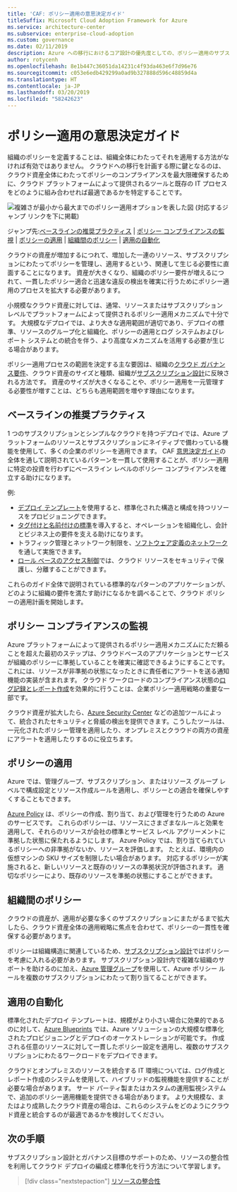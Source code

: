 ```yaml
---
title: 'CAF: ポリシー適用の意思決定ガイド'
titleSuffix: Microsoft Cloud Adoption Framework for Azure
ms.service: architecture-center
ms.subservice: enterprise-cloud-adoption
ms.custom: governance
ms.date: 02/11/2019
description: Azure への移行におけるコア設計の優先度としての、ポリシー適用のサブスクリプションについて説明します。
author: rotycenh
ms.openlocfilehash: 8e1b447c36051da14231c4f93da463e6f7d96e76
ms.sourcegitcommit: c053e6edb429299a0ad9b327888d596c48859d4a
ms.translationtype: HT
ms.contentlocale: ja-JP
ms.lasthandoff: 03/20/2019
ms.locfileid: "58242623"
---
```

# <a name="policy-enforcement-decision-guide"></a>ポリシー適用の意思決定ガイド

組織のポリシーを定義することは、組織全体にわたってそれを適用する方法がなければ有効ではありません。 クラウドへの移行を計画する際に鍵となるのは、クラウド資産全体にわたってポリシーのコンプライアンスを最大限確保するために、クラウド プラットフォームによって提供されるツールと既存の IT プロセスをどのように組み合わせれば最適であるかを特定することです。

![複雑さが最小から最大までのポリシー適用オプションを表した図 (対応するジャンプ リンクを下に掲載)](../../_images/discovery-guides/discovery-guide-policy-enforcement.png)

ジャンプ先:[ベースラインの推奨プラクティス](#baseline-recommended-practices) | [ポリシー コンプライアンスの監視](#policy-compliance-monitoring) | [ポリシーの適用](#policy-enforcement) | [組織間のポリシー](#cross-organization-policy) | [適用の自動化](#automated-enforcement)

クラウドの資産が増加するにつれて、増加した一連のリソース、サブスクリプションにわたってポリシーを管理し、適用するという、関連して生じる必要性に直面することになります。 資産が大きくなり、組織のポリシー要件が増えるにつれて、一貫したポリシー適合と迅速な違反の検出を確実に行うためにポリシー適用のプロセスを拡大する必要があります。

小規模なクラウド資産に対しては、通常、リソースまたはサブスクリプション レベルでプラットフォームによって提供されるポリシー適用メカニズムで十分です。 大規模なデプロイでは、より大きな適用範囲が適切であり、デプロイの標準、リソースのグループ化と組織化、ポリシーの適用とログ システムおよびレポート システムとの統合を伴う、より高度なメカニズムを活用する必要が生じる場合があります。

ポリシー適用プロセスの範囲を決定する主な要因は、組織の[クラウド ガバナンス要件](/azure/architecture/cloud-adoption/governance/overview)、クラウド資産のサイズと種類、組織が[サブスクリプション設計](../subscriptions/overview.md)に反映される方法です。 資産のサイズが大きくなることや、ポリシー適用を一元管理する必要性が増すことは、どちらも適用範囲を増やす理由になります。

## <a name="baseline-recommended-practices"></a>ベースラインの推奨プラクティス

1 つのサブスクリプションとシンプルなクラウドを持つデプロイでは、Azure プラットフォームのリソースとサブスクリプションにネイティブで備わっている機能を使用して、多くの企業のポリシーを適用できます。 CAF [意思決定ガイド](../overview.md)の全体を通して説明されているパターンを一貫して使用することが、ポリシー適用に特定の投資を行わずにベースライン レベルのポリシー コンプライアンスを確立する助けになります。

例: 

- [デプロイ テンプレート](../resource-consistency/overview.md)を使用すると、標準化された構造と構成を持つリソースをプロビジョニングできます。
- [タグ付けと名前付けの標準](../resource-tagging/overview.md)を導入すると、オペレーションを組織化し、会計とビジネス上の要件を支える助けになります。
- トラフィック管理とネットワーク制限を、[ソフトウェア定義のネットワーク](../software-defined-network/overview.md)を通して実施できます。
- [ロール ベースのアクセス制御](../identity/overview.md)では、クラウド リソースをセキュリティで保護し、分離することができます。

これらのガイド全体で説明されている標準的なパターンのアプリケーションが、どのように組織の要件を満たす助けになるかを調べることで、クラウド ポリシーの適用計画を開始します。

## <a name="policy-compliance-monitoring"></a>ポリシー コンプライアンスの監視

Azure プラットフォームによって提供されるポリシー適用メカニズムにただ頼ることを超えた最初のステップは、クラウドベースのアプリケーションとサービスが組織のポリシーに準拠していることを確実に確認できるようにすることです。 これには、リソースが非準拠の状態になったときに責任者にアラートを送る通知機能の実装が含まれます。  クラウド ワークロードのコンプライアンス状態の[ログ記録とレポート作成](../log-and-report/overview.md)を効果的に行うことは、企業ポリシー適用戦略の重要な一部です。

クラウド資産が拡大したら、[Azure Security Center](/azure/security-center/) などの追加ツールによって、統合されたセキュリティと脅威の検出を提供できます。こうしたツールは、一元化されたポリシー管理を適用したり、オンプレミスとクラウドの両方の資産にアラートを適用したりするのに役立ちます。

## <a name="policy-enforcement"></a>ポリシーの適用

Azure では、管理グループ、サブスクリプション、またはリソース グループ レベルで構成設定とリソース作成ルールを適用し、ポリシーとの適合を確保しやすくすることもできます。

[Azure Policy](/azure/governance/policy/overview) は、ポリシーの作成、割り当て、および管理を行うための Azure のサービスです。 これらのポリシーは、リソースにさまざまなルールと効果を適用して、それらのリソースが会社の標準とサービス レベル アグリーメントに準拠した状態に保たれるようにします。 Azure Policy では、割り当てられているポリシーへの非準拠がないか、リソースを評価します。 たとえば、環境内の仮想マシンの SKU サイズを制限したい場合があります。 対応するポリシーが実施されると、新しいリソースと既存のリソースの準拠状況が評価されます。 適切なポリシーにより、既存のリソースを準拠の状態にすることができます。

## <a name="cross-organization-policy"></a>組織間のポリシー

クラウドの資産が、適用が必要な多くのサブスクリプションにまたがるまで拡大したら、クラウド資産全体の適用戦略に焦点を合わせて、ポリシーの一貫性を確保する必要があります。

ポリシーは組織構造に関連しているため、[サブスクリプション設計](../subscriptions/overview.md)ではポリシーを考慮に入れる必要があります。 サブスクリプション設計内で複雑な組織のサポートを助けるのに加え、[Azure 管理グループ](../subscriptions/overview.md#management-groups)を使用して、Azure ポリシー ルールを複数のサブスクリプションにわたって割り当てることができます。

## <a name="automated-enforcement"></a>適用の自動化

標準化されたデプロイ テンプレートは、規模がより小さい場合に効果的であるのに対して、[Azure Blueprints](/azure/governance/blueprints/overview) では、Azure ソリューションの大規模な標準化されたプロビジョニングとデプロイのオーケストレーションが可能です。 作成される任意のリソースに対して一貫したポリシー設定を適用し、複数のサブスクリプションにわたるワークロードをデプロイできます。

クラウドとオンプレミスのリソースを統合する IT 環境については、ログ作成とレポート作成のシステムを使用して、ハイブリッドの監視機能を提供することが必要な場合があります。 サード パーティ製またはカスタムの運用監視システムで、追加のポリシー適用機能を提供できる場合があります。 より大規模な、またはより成熟したクラウド資産の場合は、これらのシステムをどのようにクラウド資産と統合するのが最適であるかを検討してください。

## <a name="next-steps"></a>次の手順

サブスクリプション設計とガバナンス目標のサポートのため、リソースの整合性を利用してクラウド デプロイの編成と標準化を行う方法について学習します。

> [!div class="nextstepaction"]
> [リソースの整合性](../resource-consistency/overview.md)
